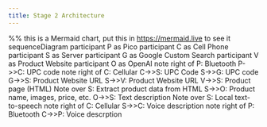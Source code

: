 ```yaml
---
title: Stage 2 Architecture
---
```

%% this is a Mermaid chart, put this in https://mermaid.live to see it
sequenceDiagram
participant P as Pico
participant C as Cell Phone
participant S as Server
participant G as Google Custom Search
participant V as Product Website
participant O as OpenAI
note right of P: Bluetooth
P->>C: UPC code
note right of C: Cellular
C->>S: UPC Code
S->>G: UPC code
G->>S: Product Website URL
S->>V: Product Website URL
V->>S: Product page (HTML)
Note over S: Extract product data from HTML
S->>O: Product name, images, price, etc.
O->>S: Text description
Note over S: Local text-to-speech
note right of C: Cellular
S->>C: Voice description
note right of P: Bluetooth
C->>P: Voice descrption
